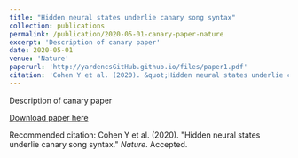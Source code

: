 ```yaml
---
title: "Hidden neural states underlie canary song syntax"
collection: publications
permalink: /publication/2020-05-01-canary-paper-nature
excerpt: 'Description of canary paper'
date: 2020-05-01
venue: 'Nature'
paperurl: 'http://yardencsGitHub.github.io/files/paper1.pdf'
citation: 'Cohen Y et al. (2020). &quot;Hidden neural states underlie canary song syntax.&quot; <i>Nature</i>. Accepted.'
---
```

Description of canary paper

[Download paper here](http://yardencsGitHub.github.io/files/paper1.pdf)

Recommended citation: Cohen Y et al. (2020). "Hidden neural states underlie canary song syntax." <i>Nature</i>. Accepted.